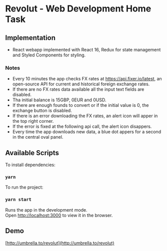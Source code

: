 # Revolut - Web Development Home Task

## Implementation

* React webapp implemented with React 16, Redux for state management and Styled Components for styling.

### Notes

* Every 10 minutes the app checks FX rates at https://api.fixer.io/latest, an open-source API for current and historical foreign exchange rates.
* If there are no FX rates data available all the input text fields are disabled.
* Tha initial balance is 15GBP, 0EUR and 0USD.
* If there are enough founds to convert or if the initial value is 0, the exchange button is disabled.
* If there is an error downloading the FX rates, an alert icon will apper in the top right corner.
* If the error is fixed at the following api call, the alert icon disappers.
* Every time the app downloads new data, a blue dot appers for a second in the central oval panel.

## Available Scripts

To install dependencies:
### `yarn`

To run the project:
### `yarn start`

Runs the app in the development mode.<br>
Open [http://localhost:3000](http://localhost:3000) to view it in the browser.

## Demo
[http://umbrella.to/revolut](http://umbrella.to/revolut)
